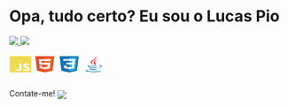<h1>Opa, tudo certo? Eu sou o Lucas Pio</h1>


<a href="https://github.com/anuraghazra/github-readme-stats" style="height=400 width=300" align="center">
  <img src="https://github-readme-stats.vercel.app/api?username=LukasPio&show_icons=true&theme=midnight-purple" />
</a>
<a href="https://github.com/anuraghazra/convoychat" style="height=400 width=300" align="center">
  <img src="https://github-readme-stats.vercel.app/api/top-langs?username=LukasPio&layout=compact&langs_count=8&card_width=320&theme=midnight-purple" />
</a>


<div style="display: inline_block"><br>
  <img align="center" alt="Lucas-JS" height="30" width="40" src="https://raw.githubusercontent.com/devicons/devicon/master/icons/javascript/javascript-plain.svg">
  <img align="center" alt="Lucas-HTML" height="30" width="40" src="https://raw.githubusercontent.com/devicons/devicon/master/icons/html5/html5-original.svg">
  <img align="center" alt="Lucas-CSS" height="30" width="40" src="https://raw.githubusercontent.com/devicons/devicon/master/icons/css3/css3-original.svg">
  <img align="center" alt="Lucas-JAVA" height="30" width="40" src="https://raw.githubusercontent.com/devicons/devicon/master/icons/java/java-original.svg">
</div>

##
 
<div> 

  <span align="center">Contate-me!</span>
  <a href = "mailto:lucaspio.galvao@gmail.com" align="center">
    <img align="center" src="https://img.shields.io/badge/-Gmail-%23333?style=for-the-badge&logo=gmail&logoColor=white" target="_blank"></a>

</div>
